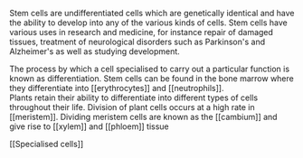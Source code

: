 Stem cells are undifferentiated cells which are genetically identical and have the ability to develop into any of the various kinds of cells. Stem cells have various uses in research and medicine, for instance repair of damaged tissues, treatment of neurological disorders such as Parkinson's and Alzheimer's as well as studying development.

The process by which a cell specialised to carry out a particular function is known as differentiation. Stem cells can be found in the bone marrow where they differentiate into [[erythrocytes]] and [[neutrophils]].  
Plants retain their ability to differentiate into different types of cells throughout their life. Division of plant cells occurs at a high rate in [[meristem]]. Dividing meristem cells are known as the [[cambium]] and give rise to [[xylem]] and [[phloem]] tissue

[[Specialised cells]]